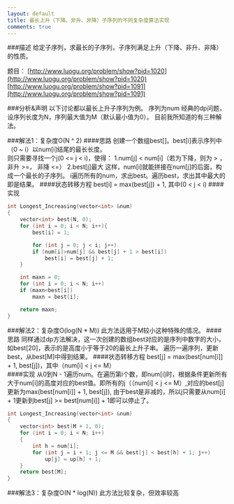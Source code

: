 ```yaml
---
layout: default
title: 最长上升（下降、非升、非降）子序列的不同复杂度算法实现
comments: true
---
```


###描述
给定子序列，求最长的子序列，子序列满足上升（下降、非升、非降）的性质。

题目： 
        [http://www.luogu.org/problem/show?pid=1020](http://www.luogu.org/problem/show?pid=1020) <br>
        [http://www.luogu.org/problem/show?pid=1091](http://www.luogu.org/problem/show?pid=1091)

###分析&声明
以下讨论都以最长上升子序列为例。
序列为num
经典的dp问题，设序列长度为N，序列最大值为M（默认最小值为0）。
目前我所知道的有三种解法。

###解法1：复杂度O(N ^ 2)
####思路
创建一个数组best[]。best[i]表示序列中（0 ~ i）以num[i]结尾的最长长度。<br>
则只需要寻找一个j(0 <= j < i)，使得：
        1.num[j] < num[i]（若为下降，则为 > ，非升 >=， 非降 <=）
        2.best[j]最大
这样，num[i]就能拼接在num[j]的后面，构成一个最长的子序列。
i遍历所有的num，求出best。遍历best，求出其中最大的即是结果。
####状态转移方程
best[i] = max(best[j]) + 1, 其中(0 < j < i)
####实现

```c++
int Longest_Increasing(vector<int> &num)
{
	vector<int> best(N, 0);
	for (int i = 0; i < N; i++){
		best[i] = 1;

		for (int j = 0; j < i; j++)
		if (num[i]>num[j] && best[j] + 1 > best[i])
			best[i] = best[j] + 1;
	}

	int maxn = 0;
	for (int i = 0; i < N; i++) 
	if (maxn<best[i]) 
		maxn = best[i];

	return maxn;
}
````

###解法2：复杂度O(log(N * M))
此方法适用于M较小这种特殊的情况。
####思路
同样通过dp方法解决，这一次创建的数组best对应的是序列中数字的大小，如best[20]，表示的是高度小于等于20的最长上升子串。
遍历一遍序列，更新best，从best[M]中得到结果。
####状态转移方程
best[j] = max(best[num[i]] + 1, best[j])，其中（num[i] < j <= M）<br>
####实现
从0到N - 1遍历num。在遍历第i个数，即num[i]时，根据条件更新所有大于num[i]的高度对应的best值。即所有的j（（num[i] < j <= M）,对应的best[j]更新为max(best[num[i]] + 1, best[j]), 由于best是非减的，所以j只需要从num[i] + 1更新到best[j] >=  best[num[i]] + 1即可以停止了。

```c++
int Longest_Increasing(vector<int> &num)
{
	vector<int> best(M + 1, 0);
	for (int i = 0; i < N; i++)
	{
		int h = num[i];
		for (int j = i + 1; j <= M && best[j] < best[h] + 1; j++)
			up[j] = up[h] + 1;
	}
	return best[M];
}
```


###解法3：复杂度O(N * log(N))
此方法比较复杂，但效率较高

